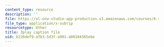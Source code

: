 ```yaml
---
content_type: resource
description: ''
file: https://ol-ocw-studio-app-production.s3.amazonaws.com/courses/6-s897-machine-learning-for-healthcare-spring-2019/b226def9afb35d3fa901a08104365ebe_yYWyLZrdRRI.vtt
file_type: application/x-subrip
resourcetype: Other
title: 3play caption file
uid: b226def9-afb3-5d3f-a901-a08104365ebe
---
```

